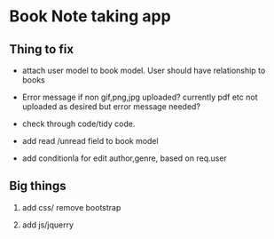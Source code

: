 # Book Note taking app 


## Thing to fix ##

- attach user model to book model. User should have relationship to books

- Error message if non gif,png,jpg uploaded? currently pdf etc not uploaded as 
desired but error message needed?

- check through code/tidy code.

- add read /unread field to book model

- add conditionla for edit author,genre, based on req.user




## Big things ##

1) add css/ remove bootstrap

2) add js/jquerry 


